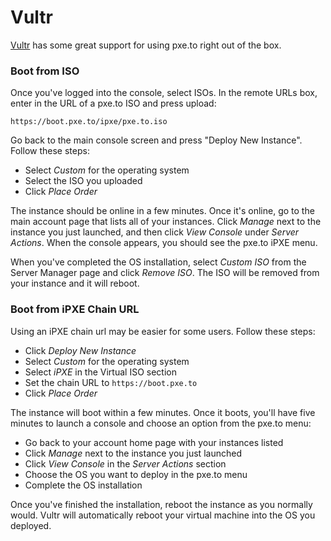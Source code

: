 # Vultr

[Vultr](http://www.vultr.com/?ref=6870843) has some great support for using
pxe.to right out of the box.

### Boot from ISO

Once you've logged into the console, select ISOs.  In the remote URLs box,
enter in the URL of a pxe.to ISO and press upload:

    https://boot.pxe.to/ipxe/pxe.to.iso

Go back to the main console screen and press "Deploy New Instance". Follow
these steps:

* Select _Custom_ for the operating system
* Select the ISO you uploaded
* Click _Place Order_

The instance should be online in a few minutes.  Once it's online, go to the
main account page that lists all of your instances.  Click _Manage_ next to the
instance you just launched, and then click _View Console_ under
_Server Actions_. When the console appears, you should see the pxe.to
iPXE menu.

When you've completed the OS installation, select _Custom ISO_ from the Server
Manager page and click _Remove ISO_.  The ISO will be removed from your
instance and it will reboot.

### Boot from iPXE Chain URL

Using an iPXE chain url may be easier for some users.  Follow these steps:

* Click _Deploy New Instance_
* Select _Custom_ for the operating system
* Select _iPXE_ in the Virtual ISO section
* Set the chain URL to `https://boot.pxe.to`
* Click _Place Order_

The instance will boot within a few minutes.  Once it boots, you'll have five
minutes to launch a console and choose an option from the pxe.to menu:

* Go back to your account home page with your instances listed
* Click _Manage_ next to the instance you just launched
* Click _View Console_ in the _Server Actions_ section
* Choose the OS you want to deploy in the pxe.to menu
* Complete the OS installation

Once you've finished the installation, reboot the instance as you normally
would.  Vultr will automatically reboot your virtual machine into the OS you
deployed.
